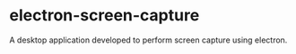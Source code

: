 # electron-screen-capture
A desktop application developed to perform screen capture using electron.
